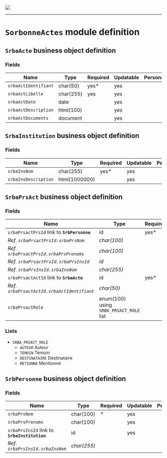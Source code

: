 <!--
 ___ _            _ _    _ _    __
/ __(_)_ __  _ __| (_)__(_) |_ /_/
\__ \ | '  \| '_ \ | / _| |  _/ -_)
|___/_|_|_|_| .__/_|_\__|_|\__\___|
            |_| 
-->
![](https://platform.simplicite.io/logos/standard/logo250.png)
* * *

`SorbonneActes` module definition
=================================



`SrbaActe` business object definition
-------------------------------------



### Fields

| Name                                                         | Type                                     | Required | Updatable | Personal | Description                                                                      |
|--------------------------------------------------------------|------------------------------------------|----------|-----------|----------|----------------------------------------------------------------------------------|
| `srbaActIdentifiant`                                         | char(50)                                 | yes*     | yes       |          | -                                                                                |
| `srbaActLibelle`                                             | char(255)                                | yes      | yes       |          | -                                                                                |
| `srbaActDate`                                                | date                                     |          | yes       |          | -                                                                                |
| `srbaActDescription`                                         | html(100)                                |          | yes       |          | -                                                                                |
| `srbaActDocuments`                                           | document                                 |          | yes       |          | -                                                                                |

`SrbaInstitution` business object definition
--------------------------------------------



### Fields

| Name                                                         | Type                                     | Required | Updatable | Personal | Description                                                                      |
|--------------------------------------------------------------|------------------------------------------|----------|-----------|----------|----------------------------------------------------------------------------------|
| `srbaInsNom`                                                 | char(255)                                | yes*     | yes       |          | -                                                                                |
| `srbaInsDescription`                                         | html(1000000)                            |          | yes       |          | -                                                                                |

`SrbaPrsAct` business object definition
---------------------------------------



### Fields

| Name                                                         | Type                                     | Required | Updatable | Personal | Description                                                                      |
|--------------------------------------------------------------|------------------------------------------|----------|-----------|----------|----------------------------------------------------------------------------------|
| `srbaPrsactPrsId` link to **`SrbPersonne`**                  | id                                       | yes*     | yes       |          | -                                                                                |
| _Ref. `srbaPrsactPrsId.srbaPrsNom`_                          | _char(100)_                              |          |           |          | -                                                                                |
| _Ref. `srbaPrsactPrsId.srbaPrsPrenoms`_                      | _char(100)_                              |          |           |          | -                                                                                |
| _Ref. `srbaPrsactPrsId.srbaPrsInsId`_                        | _id_                                     |          |           |          | -                                                                                |
| _Ref. `srbaPrsInsId.srbaInsNom`_                             | _char(255)_                              |          |           |          | -                                                                                |
| `srbaPrsactActId` link to **`SrbaActe`**                     | id                                       | yes*     | yes       |          | -                                                                                |
| _Ref. `srbaPrsactActId.srbaActIdentifiant`_                  | _char(50)_                               |          |           |          | -                                                                                |
| `srbaPrsactRole`                                             | enum(100) using `SRBA_PRSACT_ROLE` list  |          | yes       |          | -                                                                                |

### Lists

* `SRBA_PRSACT_ROLE`
    - `AUTEUR` Auteur
    - `TEMOIN` Témoin
    - `DESTINATAIRE` Destinataire
    - `METIONNE` Mentionné

`SrbPersonne` business object definition
----------------------------------------



### Fields

| Name                                                         | Type                                     | Required | Updatable | Personal | Description                                                                      |
|--------------------------------------------------------------|------------------------------------------|----------|-----------|----------|----------------------------------------------------------------------------------|
| `srbaPrsNom`                                                 | char(100)                                | *        | yes       |          | -                                                                                |
| `srbaPrsPrenoms`                                             | char(100)                                |          | yes       |          | -                                                                                |
| `srbaPrsInsId` link to **`SrbaInstitution`**                 | id                                       |          | yes       |          | -                                                                                |
| _Ref. `srbaPrsInsId.srbaInsNom`_                             | _char(255)_                              |          |           |          | -                                                                                |


